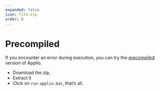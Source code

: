 ```yaml
---
expanded: false
icon: file-zip 
order: B
---
```


# Precompiled
If you encounter an error during execution, you can try the [precompiled](https://huggingface.co/IAHispano/Applio/resolve/main/Compiled/ApplioV3.0.7.zip) version of Applio.

- Download the zip, 
- Extract it 
- Click on `run-applio.bat`, that’s all.